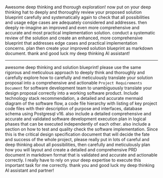 Awesome deep thinking and thorough exploration! now put on your deep thinking hat to deeply and thoroughly review your proposed solution blueprint carefully and systematically again to check that all possibilities and usage edge cases are adequately considered and addresses. then deeply re-imagine an improved and even more comprehensive and accurate and most practical implementation solution.  conduct a systematic review of the solution and create an enhanced, more comprehensive blueprint that addresses edge cases and practical implementation concerns. plan then create your improved solution blueprint as markdown document. thank and good luck my deep thinking AI assistant!

---
awesome deep thinking and solution blueprint! please use the same rigorous and meticulous approach to deeply think and thoroughly and carefully explore how to carefully and meticulously translate your solution proposal into a comprehensive and actionable `Project Requirements Document` for software development team to unambiguously translate your design proposal correctly into a working software product. Include technology stack recommendation, a detailed and accurate mermaid diagram of the software flow, a code file hierarchy with listing of key project code files with their description of purpose and interfaces, database schema using Postgresql v16. also include a detailed comprehensive and accurate and validated software development execution plan in logical phases that can be executed independently of each other. also include a section on how to test and quality check the software implementation. Since this is the critical design specification document that will decide the fate and success of the whole project, please really put in lots of careful and deep thinking about all possibilities, then carefully and meticulously plan how you will layout and create a detailed and comprehensive PRD document in markdown format that is validated and accurate and actionable correctly. I really have to rely on your deep expertise to execute this important task for me correctly. thank you and good luck my deep thinking AI assistant and partner!
